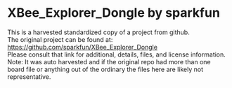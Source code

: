 
# XBee_Explorer_Dongle by sparkfun  
This is a harvested standardized copy of a project from github.  
The original project can be found at:  
https://github.com/sparkfun/XBee_Explorer_Dongle  
Please consult that link for additional, details, files, and license information.  
Note: It was auto harvested and if the original repo had more than one board file or anything out of the ordinary the files here are likely not representative.  
    